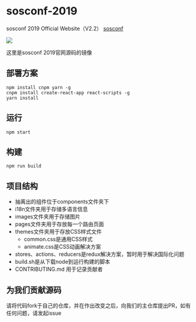 # sosconf-2019 
sosconf 2019 Official Website（V2.2）
[sosconf](https://sosconf.org)

![](https://travis-ci.com/sosconf/sosconf-2019.svg?branch=master)

这里是sosconf 2019官网源码的镜像

## 部署方案
```
npm install cnpm yarn -g
cnpm install create-react-app react-scripts -g
yarn install
```

## 运行
```
npm start
```

## 构建
```
npm run build
```

## 项目结构
 - 抽离出的组件位于components文件夹下
 - i18n文件夹用于存储多语言信息
 - images文件夹用于存储图片
 - pages文件夹用于存放每一个路由页面
 - themes文件夹用于存放CSS样式文件
    - common.css是通用CSS样式
    - animate.css是CSS动画解决方案
 - stores、actions、reducers是redux解决方案，暂时用于解决国际化问题
 - build.sh是从下载node到运行构建的脚本
 - CONTRIBUTING.md 用于记录贡献者

 ## 为我们贡献源码
 请将代码fork于自己的仓库，并在作出改变之后，向我们的主仓库提出PR，如有任何问题，请发起issue